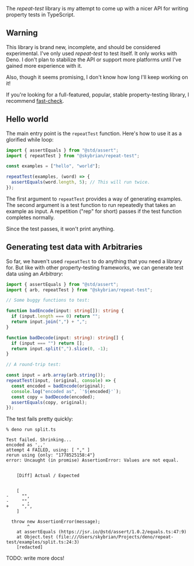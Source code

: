 The *repeat-test* library is my attempt to come up with a nicer API for writing property tests in TypeScript.

## Warning

This library is brand new, incomplete, and should be considered experimental.
I've only used *repeat-test* to test itself. It only works with Deno. I don't plan to stabilize the API or support more platforms until
I've gained more experience with it.

Also, though it seems promising, I don't know how long I'll keep working on it!

If you're looking for a full-featured, popular, stable property-testing library, I recommend [fast-check](https://fast-check.dev/).

## Hello world

The main entry point is the `repeatTest` function. Here's how to use it as a
glorified while loop:

```ts
import { assertEquals } from "@std/assert";
import { repeatTest } from "@skybrian/repeat-test";

const examples = ["hello", "world"];

repeatTest(examples, (word) => {
  assertEquals(word.length, 5); // This will run twice.
});
```

The first argument to `repeatTest` provides a way of generating examples. The
second argument is a test function to run repeatedly that takes an example as input. A repetition ("rep" for short) passes if the test function completes normally.

Since the test passes, it won't print anything.

## Generating test data with Arbitraries

So far, we haven't used `repeatTest` to do anything that you need a library for. But like with other property-testing frameworks, we can generate test data using an *Arbitrary*:

```ts
import { assertEquals } from "@std/assert";
import { arb, repeatTest } from "@skybrian/repeat-test";

// Some buggy functions to test:

function badEncode(input: string[]): string {
  if (input.length === 0) return "";
  return input.join(",") + ",";
}

function badDecode(input: string): string[] {
  if (input === "") return [];
  return input.split(",").slice(0, -1);
}

// A round-trip test:

const input = arb.array(arb.string());
repeatTest(input, (original, console) => {
  const encoded = badEncode(original);
  console.log("encoded as", `'${encoded}'`);
  const copy = badDecode(encoded);
  assertEquals(copy, original);
});
```

The test fails pretty quickly:

```
% deno run split.ts

Test failed. Shrinking...
encoded as ',,'
attempt 4 FAILED, using: [ "," ]
rerun using {only: "1778525158:4"}
error: Uncaught (in promise) AssertionError: Values are not equal.


    [Diff] Actual / Expected


    [
-     "",
-     "",
+     ",",
    ]

  throw new AssertionError(message);
        ^
    at assertEquals (https://jsr.io/@std/assert/1.0.2/equals.ts:47:9)
    at Object.test (file:///Users/skybrian/Projects/deno/repeat-test/examples/split.ts:24:3)
    [redacted]
```

TODO: write more docs!
